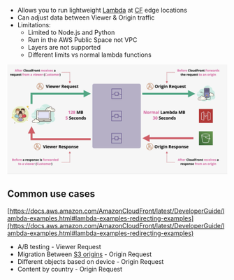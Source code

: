 - Allows you to run lightweight [Lambda](../../Compute/Serverless/Lambda.md) at [CF](CF.md) edge locations
- Can adjust data between Viewer & Origin traffic
- Limitations:
	- Limited to Node.js and Python
	- Run in the AWS Public Space not VPC
	- Layers are not supported
	- Different limits vs normal lambda functions

![Pasted image 20250521202255.png](_atts/Pasted%20image%2020250521202255.png)

## Common use cases
[https://docs.aws.amazon.com/AmazonCloudFront/latest/DeveloperGuide/lambda-examples.html#lambda-examples-redirecting-examples](https://docs.aws.amazon.com/AmazonCloudFront/latest/DeveloperGuide/lambda-examples.html#lambda-examples-redirecting-examples)

- A/B testing - Viewer Request
- Migration Between [S3 origins](Origin%20Types.md) - Origin Request
- Different objects based on device - Origin Request
- Content by country - Origin Request